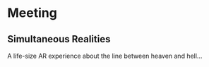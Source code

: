 # Meeting
## Simultaneous Realities

A life-size AR experience about the line between heaven and hell...

